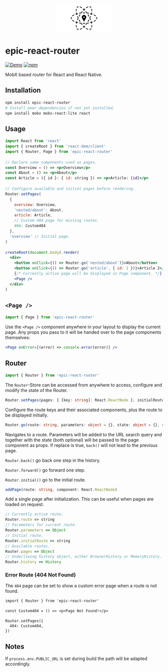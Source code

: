 <p align="center">
  <img src="https://github.com/tobua/epic-react-router/raw/main/logo.png" alt="epic-react-router" width="180">
</p>

# epic-react-router

[![Demo](https://img.shields.io/static/v1?label=epic-react-router&message=Demo&color=brightgreen)](https://epic-react-router.vercel.app)
[![npm](https://img.shields.io/npm/v/epic-react-router)](https://npmjs.com/epic-react-router)

MobX based router for React and React Native.

## Installation

```sh
npm install epic-react-router
# Install peer dependencies if not yet installed.
npm install mobx mobx-react-lite react
```

## Usage

```jsx
import React from 'react'
import { createRoot } from 'react-dom/client'
import { Router, Page } from 'epic-react-router'

// Declare some components used as pages.
const Overview = () => <p>Overview</p>
const About = () => <p>About</p>
const Article = ({ id }: { id: string }) => <p>Article: {id}</p>

// Configure available and initial pages before rendering.
Router.setPages(
  {
    overview: Overview,
    'nested/about': About,
    article: Article,
    // Custom 404 page for missing routes.
    404: Custom404
  },
  'overview' // Initial page.
)

createRoot(document.body).render(
  <div>
    <button onClick={() => Router.go('nested/about')}>About</button>
    <button onClick={() => Router.go('article', { id: 2 })}>Article 2</button>
    {/* Currently active page will be displayed in Page component. */}
    <Page />
  </div>
)
```

## `<Page />`

```js
import { Page } from 'epic-react-router'
```

Use the `<Page />` component anywhere in your layout to display the current page. Any props you pass to it will be handed over to the page components themselves:

```jsx
<Page onError={(error) => console.error(error)} />
```

## Router

```js
import { Router } from 'epic-react-router'
```

The `Router`-Store can be accessed from anywhere to access, configure and modify the state of the Router.

```ts
Router.setPages(pages: { [key: string]: React.ReactNode }, initialRoute: string)
```

Configure the route keys and their associated components, plus the route to be displayed initially.

```ts
Router.go(route: string, parameters: object = {}, state: object = {}, replace = false)
```

Navigates to a route. Parameters will be added to the URL search query and together with the state (both optional) will be passed to the page component as props. If replace is true, `back()` will not lead to the previous page.

`Router.back()` go back one step in the history.

`Router.forward()` go forward one step.

`Router.initial()` go to the initial route.

```ts
addPage(route: string, component: React.ReactNode)
```

Add a single page after initialization. This can be useful when pages are loaded on request.

```ts
// Currently active route.
Router.route => string
// Parameters for current route.
Router.parameters => Object
// Initial route.
Router.initialRoute => string
// Available routes.
Router.pages => Object
// Underlieing history object, either BrowserHistory or MemoryHistory.
Router.history => History
```

### Error Route (404 Not Found)

The `404` page can be set to show a custom error page when a route is not found.

```tsx
import { Router } from 'epic-react-router'

const Custom404 = () => <p>Page Not Found!</p>

Router.setPages({
  404: Custom404,
})
```

## Notes

If `process.env.PUBLIC_URL` is set during build the path will be adapted accordingly.
